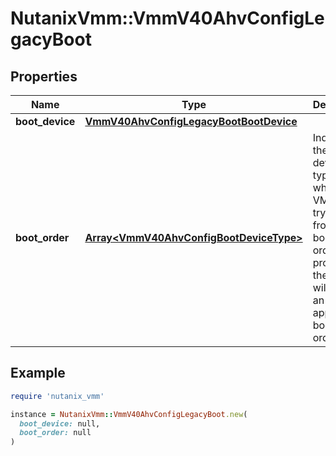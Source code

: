 # NutanixVmm::VmmV40AhvConfigLegacyBoot

## Properties

| Name | Type | Description | Notes |
| ---- | ---- | ----------- | ----- |
| **boot_device** | [**VmmV40AhvConfigLegacyBootBootDevice**](VmmV40AhvConfigLegacyBootBootDevice.md) |  | [optional] |
| **boot_order** | [**Array&lt;VmmV40AhvConfigBootDeviceType&gt;**](VmmV40AhvConfigBootDeviceType.md) | Indicates the order of device types in which the VM should try to boot from. If the boot device order is not provided the system will decide an appropriate boot device order. | [optional] |

## Example

```ruby
require 'nutanix_vmm'

instance = NutanixVmm::VmmV40AhvConfigLegacyBoot.new(
  boot_device: null,
  boot_order: null
)
```

